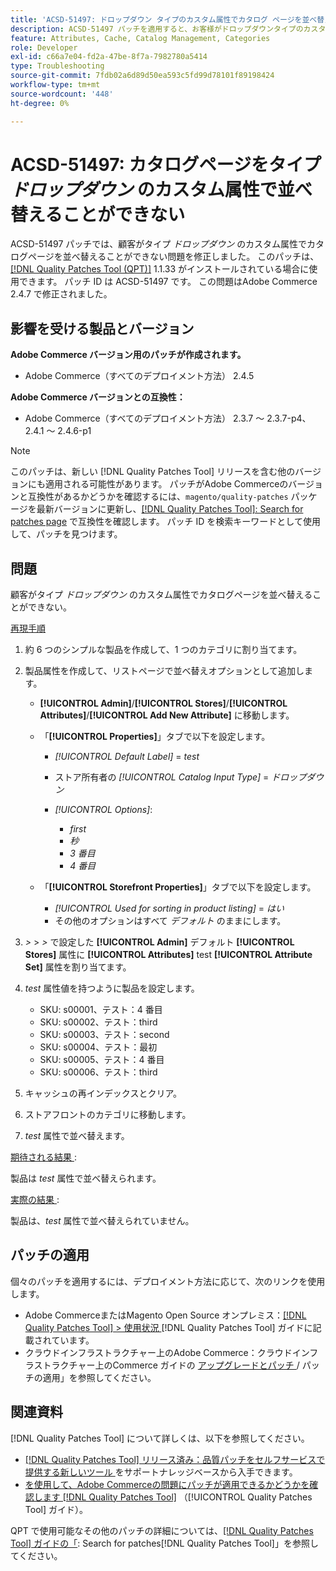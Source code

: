 ```yaml
---
title: 'ACSD-51497: ドロップダウン タイプのカスタム属性でカタログ ページを並べ替えることができません'
description: ACSD-51497 パッチを適用すると、お客様がドロップダウンタイプのカスタム属性でカタログページを並べ替えることができないAdobe Commerceの問題を修正できます。
feature: Attributes, Cache, Catalog Management, Categories
role: Developer
exl-id: c66a7e04-fd2a-47be-8f7a-7982780a5414
type: Troubleshooting
source-git-commit: 7fdb02a6d89d50ea593c5fd99d78101f89198424
workflow-type: tm+mt
source-wordcount: '448'
ht-degree: 0%

---
```


# ACSD-51497: カタログページをタイプ *ドロップダウン* のカスタム属性で並べ替えることができない

ACSD-51497 パッチでは、顧客がタイプ *ドロップダウン* のカスタム属性でカタログページを並べ替えることができない問題を修正しました。 このパッチは、[[!DNL Quality Patches Tool (QPT)]](https://experienceleague.adobe.com/en/docs/commerce-operations/tools/quality-patches-tool/quality-patches-tool-to-self-serve-quality-patches) 1.1.33 がインストールされている場合に使用できます。 パッチ ID は ACSD-51497 です。 この問題はAdobe Commerce 2.4.7 で修正されました。

## 影響を受ける製品とバージョン

**Adobe Commerce バージョン用のパッチが作成されます。**

* Adobe Commerce（すべてのデプロイメント方法） 2.4.5

**Adobe Commerce バージョンとの互換性：**

* Adobe Commerce（すべてのデプロイメント方法） 2.3.7 ～ 2.3.7-p4、2.4.1 ～ 2.4.6-p1

>[!NOTE]
>
>このパッチは、新しい [!DNL Quality Patches Tool] リリースを含む他のバージョンにも適用される可能性があります。 パッチがAdobe Commerceのバージョンと互換性があるかどうかを確認するには、`magento/quality-patches` パッケージを最新バージョンに更新し、[[!DNL Quality Patches Tool]: Search for patches page](https://experienceleague.adobe.com/tools/commerce-quality-patches/index.html) で互換性を確認します。 パッチ ID を検索キーワードとして使用して、パッチを見つけます。

## 問題

顧客がタイプ *ドロップダウン* のカスタム属性でカタログページを並べ替えることができない。

<u> 再現手順 </u>

1. 約 6 つのシンプルな製品を作成して、1 つのカテゴリに割り当てます。
1. 製品属性を作成して、リストページで並べ替えオプションとして追加します。

   * **[!UICONTROL Admin]**/**[!UICONTROL Stores]**/**[!UICONTROL Attributes]**/**[!UICONTROL Add New Attribute]** に移動します。
   * 「**[!UICONTROL Properties]**」タブで以下を設定します。

      * *[!UICONTROL Default Label]* = *test*
      * ストア所有者の *[!UICONTROL Catalog Input Type]* = *ドロップダウン*
      * *[!UICONTROL Options]*:

         * *first*
         * *秒*
         * *3 番目*
         * *4 番目*

   * 「**[!UICONTROL Storefront Properties]**」タブで以下を設定します。

      * *[!UICONTROL Used for sorting in product listing]* = *はい*
      * その他のオプションはすべて *デフォルト* のままにします。

1. *>* > *>* で設定した **[!UICONTROL Admin]** デフォルト **[!UICONTROL Stores]** 属性に **[!UICONTROL Attributes]** test **[!UICONTROL Attribute Set]** 属性を割り当てます。
1. *test* 属性値を持つように製品を設定します。

   * SKU: s00001、テスト：4 番目
   * SKU: s00002、テスト：third
   * SKU: s00003、テスト：second
   * SKU: s00004、テスト：最初
   * SKU: s00005、テスト：4 番目
   * SKU: s00006、テスト：third

1. キャッシュの再インデックスとクリア。
1. ストアフロントのカテゴリに移動します。
1. *test* 属性で並べ替えます。

<u> 期待される結果 </u>:

製品は *test* 属性で並べ替えられます。

<u> 実際の結果 </u>:

製品は、*test* 属性で並べ替えられていません。

## パッチの適用

個々のパッチを適用するには、デプロイメント方法に応じて、次のリンクを使用します。

* Adobe CommerceまたはMagento Open Source オンプレミス：[[!DNL Quality Patches Tool] > 使用状況 ](/help/tools/quality-patches-tool/usage.md) [!DNL Quality Patches Tool] ガイドに記載されています。
* クラウドインフラストラクチャー上のAdobe Commerce：クラウドインフラストラクチャー上のCommerce ガイドの [ アップグレードとパッチ ](https://experienceleague.adobe.com/docs/commerce-cloud-service/user-guide/develop/upgrade/apply-patches.html)/ パッチの適用」を参照してください。

## 関連資料

[!DNL Quality Patches Tool] について詳しくは、以下を参照してください。

* [[!DNL Quality Patches Tool]  リリース済み：品質パッチをセルフサービスで提供する新しいツール ](https://experienceleague.adobe.com/en/docs/commerce-operations/tools/quality-patches-tool/quality-patches-tool-to-self-serve-quality-patches) をサポートナレッジベースから入手できます。
* [ を使用して、Adobe Commerceの問題にパッチが適用できるかどうかを確認します  [!DNL Quality Patches Tool]](/help/tools/quality-patches-tool/patches-available-in-qpt/check-patch-for-magento-issue-with-magento-quality-patches.md) （[!UICONTROL Quality Patches Tool] ガイド）。


QPT で使用可能なその他のパッチの詳細については、[[!DNL Quality Patches Tool] ガイドの「](https://experienceleague.adobe.com/tools/commerce-quality-patches/index.html): Search for patches[!DNL Quality Patches Tool]」を参照してください。
